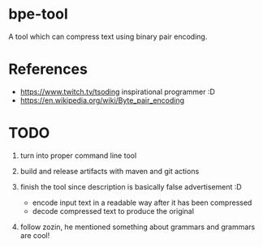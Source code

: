 # bpe-tool

A tool which can compress text using binary pair encoding. 

# References 
- https://www.twitch.tv/tsoding inspirational programmer :D
- https://en.wikipedia.org/wiki/Byte_pair_encoding

# TODO

1. turn into proper command line tool

1. build and release artifacts with maven and git actions

1. finish the tool since description is basically false advertisement :D
    - encode input text in a readable way after it has been compressed
    - decode compressed text to produce the original

1. follow zozin, he mentioned something about grammars and grammars are cool!